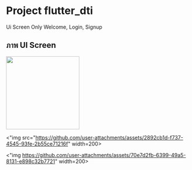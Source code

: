 # Project flutter_dti

Ui Screen Only Welcome, Login, Signup

## ภาพ UI Screen


<img src="https://github.com/user-attachments/assets/83f3956e-c64f-4345-bb86-a73a83483121" width=200>


<"img src="https://github.com/user-attachments/assets/2892cb1d-f737-4545-93fe-2b55ce71216f" width=200>


<"img https://github.com/user-attachments/assets/70e7d2fb-6399-49a5-8131-e898c32b7721" width=200>
